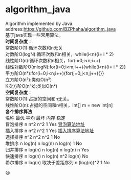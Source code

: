 # algorithm_java  
Algorithm implemented by Java.   
address:https://github.com/BZPhaha/algorithm_java  
基于java实现一些常用算法。  
**时间复杂度**：  
常数阶O(1):循环次数和n无关  
对数阶O(logN):循环次数和n相关，while(i<n){i= i * 2}   
线性阶O(n):循环次数和n相关，for(i=0;i<n;i++)  
线性对数阶O(mlogN):for(i=0;i<m;i++){while(i<n){i= i * 2}}  
平方阶O(n²):for(i=0;i<n;i++){for(j=0;j<n;j++){}}  
立方阶O(n³):类似O(n²)  
K次方阶O(n^k):类似O(n²)  
**空间复杂度**：  
常数阶O(1):占据的空间和n无关。  
线性阶O(n):占据的空间和n相关，int[] m = new int[n]  
**各个排序算法**  
名称	   最优	 平均 	最坏	 内存   稳定   
冒泡排序	n 	n^2 	n^2	1	Yes  [冒泡算法地址](https://github.com/BZPhaha/algorithm_java/blob/main/src/com/bzp/algorithm/BubbleSort.java)   
插入排序	n	n^2	n^2	1	Yes     [插入排序算法地址](https://github.com/BZPhaha/algorithm_java/blob/main/src/com/bzp/algorithm/InsertSort.java)    
选择排序	n^2	n^2	n^2	1	No  
堆排序	n log(n)	n log(n)	n log(n)	1	No  
归并排序	n log(n)	n log(n)	n log(n)	n	Yes  
快速排序	n log(n)	n log(n)	n^2	log(n)	No  
希尔排序	n log(n)	取决于差距序列	n (log(n))^2	1	No    

:laughing:
